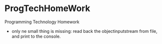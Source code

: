 # ProgTechHomeWork
Programming Technology Homework 
- only ne small thing is missing: read back the objectinputstream from file, and print to the console.
